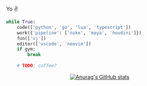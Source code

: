 Yo ✌️

```py
while True:
    code(['python', 'go', 'lua', 'typescript'])
    work({'pipeline': ['nuke', 'maya', 'houdini']})
    fun(['vj'])
    editor(['vscode', 'neovim'])
    if gym:
        break
    
    # TODO: coffee?
```
<div align="center">
  <a href="https://github.com/anuraghazra/github-readme-stats">
    <img src="https://github-readme-stats.vercel.app/api?username=sisoe24&show_icons=true&theme=onedark" alt="Anurag's GitHub stats">
  </a>
</div>
